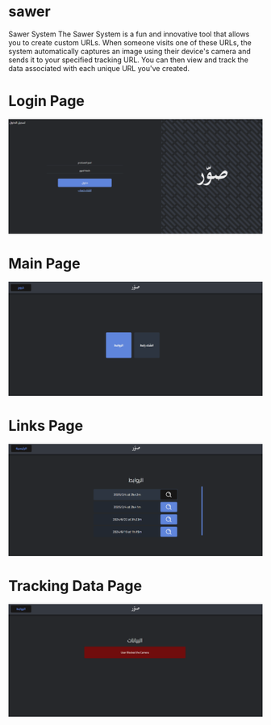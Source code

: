 # sawer
Sawer System The Sawer System is a fun and innovative tool that allows you to create custom URLs. When someone visits one of these URLs, the system automatically captures an image using their device's camera and sends it to your specified tracking URL. You can then view and track the data associated with each unique URL you've created.

# Login Page
![System Overview](System_Photos/Login.png)

# Main Page
![Main Page](System_Photos/Main.png)

# Links Page
![Links Page](System_Photos/Links.png)

# Tracking Data Page
![Data Page](System_Photos/Url_Data.png)
